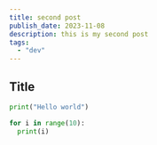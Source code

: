 ```yaml
---
title: second post
publish_date: 2023-11-08
description: this is my second post
tags:
  - "dev"
---
```


## Title

```python
print("Hello world")
```

```python
for i in range(10):
  print(i)
```
